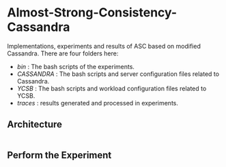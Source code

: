 # Almost-Strong-Consistency-Cassandra

Implementations, experiments and results of ASC based on modified Cassandra. There are four folders here:

* *bin* : The bash scripts of the experiments. 
* *CASSANDRA* : The bash scripts and server configuration files related to Cassandra. 
* *YCSB* : The bash scripts and workload configuration files related to YCSB. 
* *traces* : results generated and processed in experiments. 



## Architecture

![]()



## Perform the Experiment







